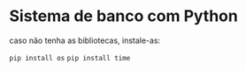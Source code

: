 # Sistema de banco com Python

caso não tenha as bibliotecas, instale-as:

`pip install os`
`pip install time`
